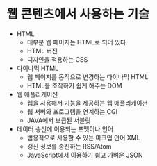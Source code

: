 # 웹 콘텐츠에서 사용하는 기술 

- HTML
    - 대부분 웹 페이지는 HTML로 되어 있다.
    - HTML 버전
    - 디자인을 적용하는 CSS
- 다이나믹 HTML
    - 웹 페이지를 동적으로 변경하는 다이나믹 HTML
    - HTML을 조작하기 쉽게 해주는 DOM
- 웹 애플리케이션
    - 웹을 사용해서 기능을 제공하는 웹 애플리케이션
    - 웹 서버와 프로그램을 연계하는 CGI
    - JAVA에서 보급된 서블릿
- 데이터 송신에 이용되는 포맷이나 언어
    - 범용적으로 사용할 수 있는 마크업 언어 XML
    - 갱신 정보를 송신하는 RSS/Atom
    - JavaScript에서 이용하기 쉽고 가벼운 JSON
